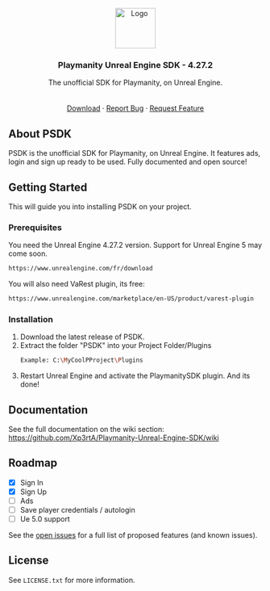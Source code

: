 <!-- PROJECT LOGO -->
<br />
<div align="center">
  <a href="#">
    <img src="https://avatars.githubusercontent.com/u/96354791?s=200&v=4" alt="Logo" width="80" height="80">
  </a>

  <h3 align="center">Playmanity Unreal Engine SDK - 4.27.2</h3>

  <p align="center">
    The unofficial SDK for Playmanity, on Unreal Engine.
    <br />
    <br />
    <br />
    <a href="https://github.com/Xp3rtA/Playmanity-Unreal-Engine-SDK/releases/latest">Download</a>
    ·
    <a href="https://github.com/Xp3rtA/Playmanity-Unreal-Engine-SDK/issues">Report Bug</a>
    ·
    <a href="https://github.com/Xp3rtA/Playmanity-Unreal-Engine-SDK/issues">Request Feature</a>
  </p>
</div> 

## About PSDK

PSDK is the unofficial SDK for Playmanity, on Unreal Engine. It features ads, login and sign up ready to be used. Fully documented and open source!

<!-- GETTING STARTED -->
## Getting Started

This will guide you into installing PSDK on your project.

### Prerequisites

You need the Unreal Engine 4.27.2 version. Support for Unreal Engine 5 may come soon.
  ```sh
  https://www.unrealengine.com/fr/download
  ```
You will also need VaRest plugin, its free:
  ```sh
  https://www.unrealengine.com/marketplace/en-US/product/varest-plugin
  ```

### Installation

1. Download the latest release of PSDK.
2. Extract the folder "PSDK" into your Project Folder/Plugins
   ```sh
   Example: C:\MyCoolPProject\Plugins
   ```
3. Restart Unreal Engine and activate the PlaymanitySDK plugin. And its done!

## Documentation

See the full documentation on the wiki section: https://github.com/Xp3rtA/Playmanity-Unreal-Engine-SDK/wiki

<!-- ROADMAP -->
## Roadmap

- [x] Sign In
- [x] Sign Up
- [ ] Ads
- [ ] Save player credentials / autologin
- [ ] Ue 5.0 support

See the [open issues](https://github.com/Xp3rtA/Playmanity-Unreal-Engine-SDK/issues) for a full list of proposed features (and known issues).

<!-- LICENSE -->
## License

See `LICENSE.txt` for more information.
